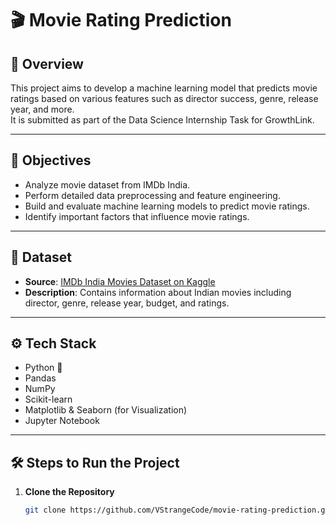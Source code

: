 # 🎬 Movie Rating Prediction

## 📜 Overview
This project aims to develop a machine learning model that predicts movie ratings based on various features such as director success, genre, release year, and more.  
It is submitted as part of the Data Science Internship Task for GrowthLink.

---

## 🎯 Objectives
- Analyze movie dataset from IMDb India.
- Perform detailed data preprocessing and feature engineering.
- Build and evaluate machine learning models to predict movie ratings.
- Identify important factors that influence movie ratings.

---

## 📂 Dataset
- **Source**: [IMDb India Movies Dataset on Kaggle](https://www.kaggle.com/datasets/adrianmcmahon/imdb-india-movies)
- **Description**: Contains information about Indian movies including director, genre, release year, budget, and ratings.

---

## ⚙️ Tech Stack
- Python 🐍
- Pandas
- NumPy
- Scikit-learn
- Matplotlib & Seaborn (for Visualization)
- Jupyter Notebook

---

## 🛠️ Steps to Run the Project
1. **Clone the Repository**
   ```bash
   git clone https://github.com/VStrangeCode/movie-rating-prediction.git
